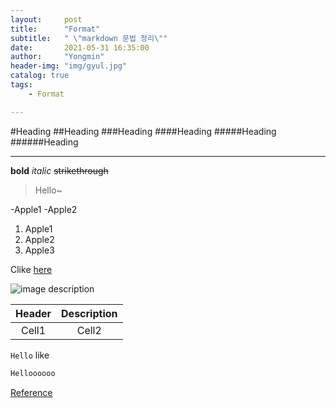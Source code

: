 ```yaml
---
layout:     post
title:      "Format"
subtitle:   " \"markdown 문법 정리\""
date:       2021-05-31 16:35:00
author:     "Yongmin"
header-img: "img/gyul.jpg"
catalog: true
tags:
    - Format

---
```


<!--Heading-->
#Heading
##Heading
###Heading
####Heading
#####Heading
######Heading

<!--Line-->
___

<!--Text attributes-->
**bold**
*italic*
~~strikethrough~~

<!--Quote-->
> Hello~
<!--Bullet list-->
-Apple1
-Apple2

<!--Numbered list-->
1. Apple1
2. Apple2
3. Apple3

<!--Link-->
Clike [here](scatdelight.github.io)

<!--Image-->
![image description](https://scatdelight.github.io/img/JJangu.jpg)

<!--Table-->
|Header|Description|
|:--:|:--:|
|Cell1|Cell2|

<!--Code-->
`Hello` like

```C++
Helloooooo
```

[Reference](https://www.youtube.com/watch?v=kMEb_BzyUqk)

